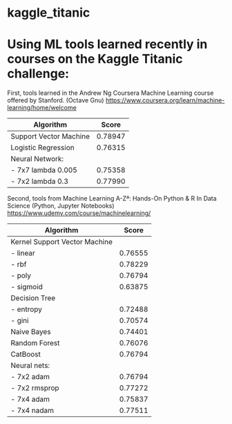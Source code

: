 # kaggle_titanic

Using ML tools learned recently in courses on the Kaggle Titanic challenge:
===========================================================================

First, tools learned in the Andrew Ng Coursera Machine Learning course offered by Stanford.   (Octave Gnu)
https://www.coursera.org/learn/machine-learning/home/welcome

| Algorithm | Score |
|-----------|-------|
|  Support Vector Machine         |  0.78947    | 
|  Logistic Regression        |    0.76315   | 
|   Neural Network:        |       | 
|    - 7x7 lambda 0.005      |   0.75358    | 
|      - 7x2 lambda 0.3     |   0.77990   | 

Second, tools from Machine Learning A-Zª: Hands-On Python & R In Data Science
(Python, Jupyter Notebooks)
https://www.udemy.com/course/machinelearning/


| Algorithm                     | Score   |
|-------------------------------|---------|
| Kernel Support Vector Machine |         |
| - linear                      | 0.76555 |
| - rbf                         | 0.78229 |
| - poly                        | 0.76794 |
| - sigmoid                     | 0.63875 |
| Decision Tree                 |         |
| - entropy                     | 0.72488 |
| - gini                        | 0.70574 |
| Naive Bayes                   | 0.74401 |
| Random Forest                 | 0.76076 |
| CatBoost                      | 0.76794 |
| Neural nets:                  |         |
| - 7x2 adam                    | 0.76794 |
| - 7x2 rmsprop                 | 0.77272 |
| - 7x4 adam                    |  0.75837 |
| - 7x4 nadam                   | 0.77511 |


